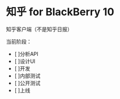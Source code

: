 # 知乎 for BlackBerry 10

知乎客户端（不是知乎日报）

当前阶段：

- [ ]分析API
- [ ]设计UI
- [ ]开发
- [ ]内部测试
- [ ]公开测试
- [ ]上线
